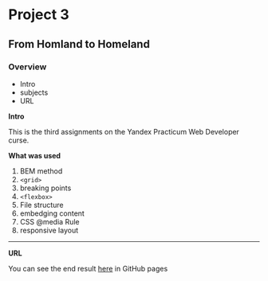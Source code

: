# Project 3

## From Homland to Homeland

### Overview

- Intro
- subjects
- URL

**Intro**

This is the third assignments on the Yandex Practicum Web Developer curse.

**What was used**

1. BEM method
2. `<grid>`
3. breaking points
4. `<flexbox>`
5. File structure
6. embedging content
7. CSS @media Rule
8. responsive layout

---

**URL**

You can see the end result [here](https://bilal2786.github.io/web_project_3/) in GitHub pages

